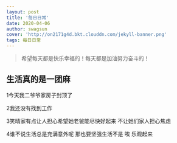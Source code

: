 ```yaml
---
layout: post
title: '每日日常'
date: 2020-04-06
author: swagsun
cover: 'http://on2171g4d.bkt.clouddn.com/jekyll-banner.png'
tags: 每日日常
---
```


> 希望每天都是快乐幸福的！每天都是加油努力奋斗的！


## 生活真的是一团麻 

1今天我二爷爷家房子封顶了

2我还没有找到工作

3笑晴家有点让人担心希望她老爸能尽快好起来 不让她们家人担心焦虑

4谁不说生活总是充满意外呢 那也要坚强生活不是 唉 乐观起来

